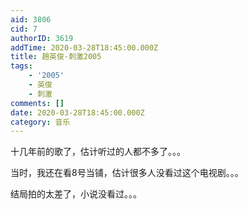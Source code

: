 ```yaml
---
aid: 3806
cid: 7
authorID: 3619
addTime: 2020-03-28T18:45:00.000Z
title: 趙英俊-刺激2005
tags:
    - '2005'
    - 英俊
    - 刺激
comments: []
date: 2020-03-28T18:45:00.000Z
category: 音乐
---
```


十几年前的歌了，估计听过的人都不多了。。。

当时，我还在看8号当铺，估计很多人没看过这个电视剧。。。

结局拍的太差了，小说没看过。。。
